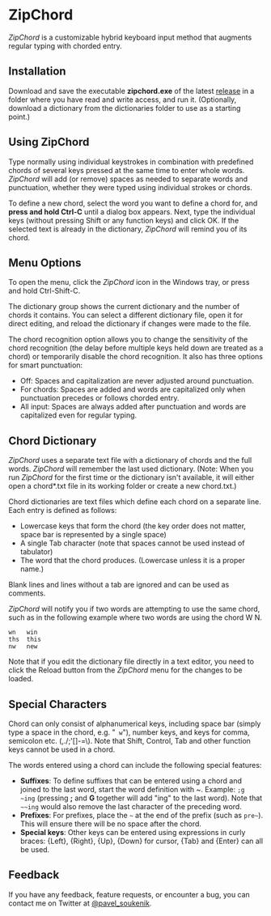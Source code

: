 # ZipChord
_ZipChord_ is a customizable hybrid keyboard input method that augments regular typing with chorded entry.

## Installation
Download and save the executable **zipchord.exe** of the latest [release](https://github.com/psoukie/zipchord/releases) in a folder where you have read and write access, and run it. (Optionally, download a dictionary from the dictionaries folder to use as a starting point.)

## Using ZipChord
Type normally using individual keystrokes in combination with predefined chords of several keys pressed at the same time to enter whole words. _ZipChord_ will add (or remove) spaces as needed to separate words and punctuation, whether they were typed using individual strokes or chords.

To define a new chord, select the word you want to define a chord for, and **press and hold Ctrl-C** until a dialog box appears. Next, type the individual keys (without pressing Shift or any function keys) and click OK. If the selected text is already in the dictionary, _ZipChord_ will remind you of its chord.

## Menu Options
To open the menu, click the _ZipChord_ icon in the Windows tray, or press and hold Ctrl-Shift-C.

The dictionary group shows the current dictionary and the number of chords it contains. You can select a different dictionary file, open it for direct editing, and reload the dictionary if changes were made to the file.

The chord recognition option allows you to change the sensitivity of the chord recognition (the delay before multiple keys held down are treated as a chord) or temporarily disable the chord recognition. It also has three options for smart punctuation:

* Off: Spaces and capitalization are never adjusted around punctuation.
* For chords: Spaces are added and words are capitalized only when punctuation precedes or follows chorded entry.
* All input: Spaces are always added after punctuation and words are capitalized even for regular typing.

## Chord Dictionary
_ZipChord_ uses a separate text file with a dictionary of chords and the full words. _ZipChord_ will remember the last used dictionary. (Note: When you run _ZipChord_ for the first time or the dictionary isn't available, it will either open a chord*.txt file in its working folder or create a new chord.txt.)

Chord dictionaries are text files which define each chord on a separate line. Each entry is defined as follows:
* Lowercase keys that form the chord (the key order does not matter, space bar is represented by a single space)
* A single Tab character (note that spaces cannot be used instead of tabulator)
* The word that the chord produces. (Lowercase unless it is a proper name.)

Blank lines and lines without a tab are ignored and can be used as comments.

_ZipChord_ will notify you if two words are attempting to use the same chord, such as in the following example where two words are using the chord W N.
```
wn   win
ths  this
nw   new
```
Note that if you edit the dictionary file directly in a text editor, you need to click the Reload button from the _ZipChord_ menu for the changes to be loaded.

## Special Characters
Chord can only consist of alphanumerical keys, including space bar (simply type a space in the chord, e.g. "` w`"), number keys, and keys for comma, semicolon etc. (,./;'[]-=\\). Note that Shift, Control, Tab and other function keys cannot be used in a chord.

The words entered using a chord can include the following special features:
* **Suffixes**: To define suffixes that can be entered using a chord and joined to the last word, start the word definition with ~. Example: `;g  ~ing` (pressing **;** and **G** together will add "ing" to the last word). Note that `~~ing` would also remove the last character of the preceding word.
* **Prefixes**: For prefixes, place the `~` at the end of the prefix (such as `pre~`). This will ensure there will be no space after the chord.
* **Special keys**: Other keys can be entered using expressions in curly braces: {Left}, {Right}, {Up}, {Down} for cursor, {Tab} and {Enter} can all be used.

## Feedback
If you have any feedback, feature requests, or encounter a bug, you can contact me on Twitter at [@pavel_soukenik](https://twitter.com/pavel_soukenik).
